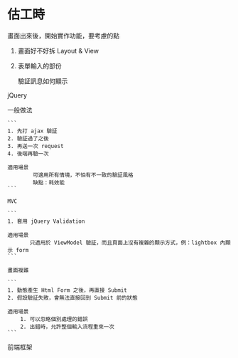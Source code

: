 # 估工時

畫面出來後，開始實作功能，要考慮的點

1. 畫面好不好拆 Layout & View
2. 表單輸入的部份

    驗証訊息如何顯示

jQuery

   一般做法

    ```
    1. 先打 ajax 驗証
    2. 驗証過了之後
    3. 再送一次 request
    4. 後端再驗一次

    適用場景  
            可適用所有情境，不怕有不一致的驗証風格  
            缺點：耗效能
    ```
   
    MVC	

    ```
    1. 套用 jQuery Validation

    適用場景
           只適用於 ViewModel 驗証，而且頁面上沒有複雜的顯示方式，例：lightbox 內顯示 form
    ```

    畫面複雜

    ```
    1. 動態產生 Html Form 之後，再直接 Submit
    2. 假設驗証失敗，會無法直接回到 Submit 前的狀態

    適用場景
        1. 可以忽略個別處理的錯誤
        2. 出錯時，允許整個輸入流程重來一次
    ```

前端框架